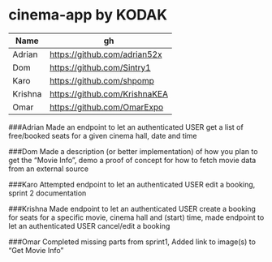 # cinema-app by KODAK

|  Name | gh  
|---|---|
|Adrian|https://github.com/adrian52x|
|Dom|https://github.com/Sintry1|
|Karo|https://github.com/shpomp|
|Krishna|https://github.com/KrishnaKEA|
|Omar|https://github.com/OmarExpo|


###Adrian
Made an endpoint to let an authenticated USER get a list of free/booked seats for a given cinema hall, date and time

###Dom
Made a description (or better implementation) of how you plan to get the “Movie Info”, demo a proof of concept for how to fetch movie data from an external source

###Karo
Attempted endpoint to let an authenticated USER edit a booking, sprint 2 documentation

###Krishna
Made endpoint to let an authenticated USER create a booking for seats for a specific movie, cinema hall and (start) time, made endpoint to let an authenticated USER cancel/edit a booking

###Omar
Completed missing parts from sprint1, Added link to image(s) to “Get Movie Info”


